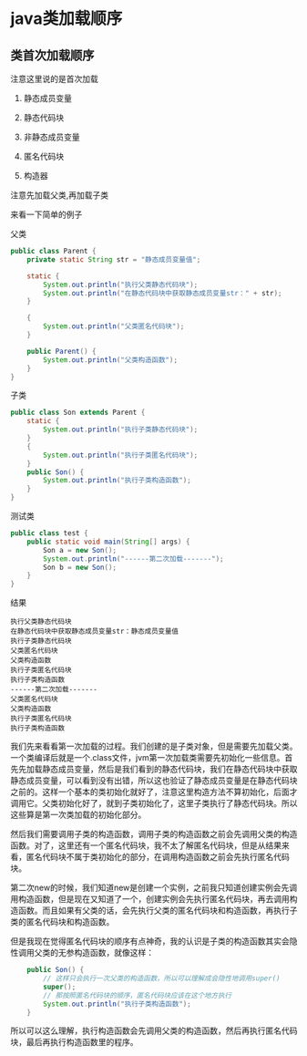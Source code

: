 # java类加载顺序

## 类首次加载顺序

注意这里说的是首次加载

1. 静态成员变量

2. 静态代码块

3. 非静态成员变量

4. 匿名代码块

5. 构造器

注意先加载父类,再加载子类

来看一下简单的例子

父类

```java
public class Parent {
    private static String str = "静态成员变量值";

    static {
        System.out.println("执行父类静态代码块");
        System.out.println("在静态代码块中获取静态成员变量str：" + str);
    }

    {
        System.out.println("父类匿名代码块");
    }

    public Parent() {
        System.out.println("父类构造函数");
    }
}

```

子类

```java
public class Son extends Parent {
    static {
        System.out.println("执行子类静态代码块");
    }
    {
        System.out.println("执行子类匿名代码块");
    }
    public Son() {
        System.out.println("执行子类构造函数");
    }
}
```

测试类

```java
public class test {
    public static void main(String[] args) {
        Son a = new Son();
        System.out.println("------第二次加载-------");
        Son b = new Son();
    }
}
```

结果

```
执行父类静态代码块
在静态代码块中获取静态成员变量str：静态成员变量值
执行子类静态代码块
父类匿名代码块
父类构造函数
执行子类匿名代码块
执行子类构造函数
------第二次加载-------
父类匿名代码块
父类构造函数
执行子类匿名代码块
执行子类构造函数
```

我们先来看看第一次加载的过程。我们创建的是子类对象，但是需要先加载父类。一个类编译后就是一个.class文件，jvm第一次加载类需要先初始化一些信息。首先先加载静态成员变量，然后是我们看到的静态代码块，我们在静态代码块中获取静态成员变量，可以看到没有出错，所以这也验证了静态成员变量是在静态代码块之前的。这样一个基本的类初始化就好了，注意这里构造方法不算初始化，后面才调用它。父类初始化好了，就到子类初始化了，这里子类执行了静态代码块。所以这些算是第一次类加载的初始化部分。

然后我们需要调用子类的构造函数，调用子类的构造函数之前会先调用父类的构造函数。对了，这里还有一个匿名代码块，我不太了解匿名代码块，但是从结果来看，匿名代码块不属于类初始化的部分，在调用构造函数之前会先执行匿名代码块。

第二次new的时候，我们知道new是创建一个实例，之前我只知道创建实例会先调用构造函数，但是现在又知道了一个，创建实例会先执行匿名代码块，再去调用构造函数。而且如果有父类的话，会先执行父类的匿名代码块和构造函数，再执行子类的匿名代码块和构造函数。

但是我现在觉得匿名代码块的顺序有点神奇，我的认识是子类的构造函数其实会隐性调用父类的无参构造函数，就像这样：

```java
    public Son() {
        // 这样只会执行一次父类的构造函数，所以可以理解成会隐性地调用super()
        super();
        // 那按照匿名代码块的顺序，匿名代码块应该在这个地方执行
        System.out.println("执行子类构造函数");
    }
```

所以可以这么理解，执行构造函数会先调用父类的构造函数，然后再执行匿名代码块，最后再执行构造函数里的程序。